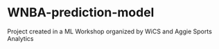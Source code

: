 # WNBA-prediction-model
Project created in a ML Workshop organized by WiCS and Aggie Sports Analytics
